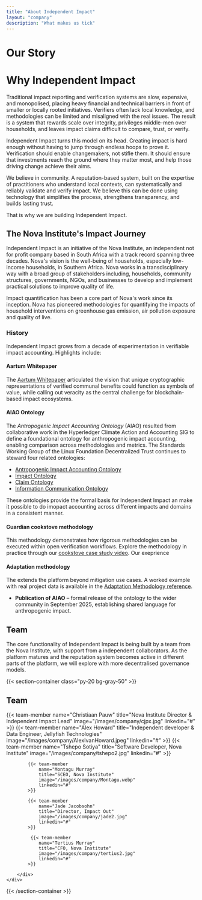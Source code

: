 ```yaml
---
title: "About Independent Impact"
layout: "company"
description: "What makes us tick"
---
```


# Our Story

# Why Independent Impact
Traditional impact reporting and verification systems are slow, expensive, and monopolised, placing heavy financial and technical barriers in front of smaller or locally rooted initiatives. Verifiers often lack local knowledge, and methodologies can be limited and misaligned with the real issues. The result is a system that rewards scale over integrity, privileges middle-men over households, and leaves impact claims difficult to compare, trust, or verify.

Independent Impact turns this model on its head. Creating impact is hard enough without having to jump through endless hoops to prove it. Verification should enable changemakers, not stifle them. It should ensure that investments reach the ground where they matter most, and help those driving change achieve their aims.

We believe in community. A reputation-based system, built on the expertise of practitioners who understand local contexts, can systematically and reliably validate and verify impact. We believe this can be done using technology that simplifies the process, strengthens transparency, and builds lasting trust. 

That is why we are building Independent Impact.

## The Nova Institute's Impact Journey

Independent Impact is an initiative of the Nova Institute, an independent not for profit company based in South Africa with a track record spanning three decades.  Nova's vision is the well-being of households, especially low-income households, in Southern Africa. Nova works in a transdisciplinary way with a broad group of stakeholders including, households, community structures, governments, NGOs, and businesses to develop and implement practical solutions to improve quality of life.

Impact quantification has been a core part of Nova's work since its inception. Nova has pioneered methodologies for quantifying the impacts of household interventions on greenhouse gas emission, air pollution exposure and quality of live.

### History

Independent Impact grows from a decade of experimentation in verifiable impact accounting. Highlights include:

#### Aartum Whitepaper
The [Aartum Whitepaper](https://aartum.io/pdf/aartum_programme_whitepaper_ver5) articulated the vision that unique cryptographic representations of verified communal benefits could function as symbols of value, while calling out veracity as the central challenge for blockchain-based impact ecosystems.

#### AIAO Ontology

The *Antropogenic Impact Accounting Ontology* (AIAO) resulted from collaborative work in the Hyperledger Climate Action and Accounting SIG to define a foundational ontology for anthropogenic impact accounting, enabling comparison across methodologies and metrics. The Standards Working Group of the Linux Foundation Decentralized Trust continues to steward four related ontologies:

- [Antropogenic Impact Accounting Ontology](https://w3id.org/aiao) 
- [Impact Ontology](https://w3id.org/impactont) 
- [Claim Ontology](https://w3id.org/claimont) 
- [Information Communication Ontology](https://w3id.org/infocomm) 

These ontologies provide the formal basis for Independent Impact an make it possible to do imopact accounting across different impacts and domains in a consistent manner.

#### Guardian cookstove methodology

This methodology demonstrates how rigorous methodologies can be executed within open verification workflows. Explore the methodology in practice through our [cookstove case study video](https://www.youtube.com/watch?v=BQRoSuIp5UE&t=81s). Our exeprience 


#### Adaptation methodology

The  extends the platform beyond mitigation use cases. A worked example with real project data is available in the [Adaptation Methodology reference](/References/Methodology.pdf).

- **Publication of AIAO** – formal release of the ontology to the wider community in September 2025, establishing shared language for anthropogenic impact.

## Team

The core functionality of Independent Impact is being built by a team from the Nova Institute, with support from a independent collaborators. As the platform matures and the reputation system becomes active in different parts of the platform, we will explore with more decentralised governance models. 



{{< section-container class="py-20 bg-gray-50" >}}
    <div class="max-w-6xl mx-auto">
        <h2 class="text-3xl font-bold text-center mb-12">Team</h2>
        <div class="grid grid-cols-1 md:grid-cols-3 gap-8">
            {{< team-member 
                name="Christiaan Pauw"
                title="Nova Institute Director & Independent Impact Lead"
                image="/images/company/cjpx.jpg"
                linkedin="#"
            >}}
            {{< team-member 
                name="Alex Howard"
                title="Independent developer & Data Engineer, Jellyfish Technologies"
                image="/images/company/AlexIvanHoward.jpeg"
                linkedin="#"
            >}}
            {{< team-member 
                name="Tshepo Sotiya"
                title="Software Developer, Nova Institute"
                image="/images/company/tshepo2.jpg"
                linkedin="#"
            >}}

            {{< team-member 
                name="Montagu Murray"
                title="SCEO, Nova Institute"
                image="/images/company/Montagu.webp"
                linkedin="#"
            >}}

            {{< team-member 
                name="Jade Jacobsohn"
                title="Director, Impact Out"
                image="/images/company/jade2.jpg"
                linkedin="#"
            >}}

             {{< team-member 
                name="Tertius Murray"
                title="CFO, Nova Institute"
                image="/images/company/tertius2.jpg"
                linkedin="#"
            >}}

        </div>
    </div>
{{< /section-container >}}

